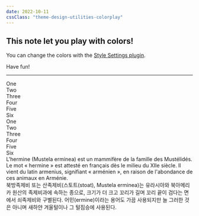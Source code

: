 ```yaml
---
date: 2022-10-11
cssClass: "theme-design-utilities-colorplay"
---
```


## This note let you play with colors!

You can change the colors with the [Style Settings plugin](https://github.com/mgmeyers/obsidian-style-settings).

Have fun!

----

<div class="grid-wrapper">
  <!-- Don't put new lines in this div, or obsidian will render blocks which will break the layout -->
  <div class="color-one display-bg">One</div>
  <div class="color-two display-bg">Two</div>
  <div class="color-three display-bg">Three</div>
  <div class="color-four display-bg">Four</div>
  <div class="color-five display-bg">Five</div>
  <div class="color-six display-bg">Six</div>
  <!-- ^ display colors on background ^ -->
  <div class="color-one display-text-border">One</div>
  <div class="color-two display-text-border">Two</div>
  <div class="color-three display-text-border">Three</div>
  <div class="color-four display-text-border">Four</div>
  <div class="color-five display-text-border">Five</div>
  <div class="color-six display-text-border">Six</div>
  <!-- ^ display colors on text and border ^ -->
</div>

<div class="text-wrapper"><span class="color-one">L'hermine</span> (Mustela erminea) est un <span class="color-two">mammifère</span> de la famille des <span class="color-three">Mustélidés</span>. Le mot « hermine » est attesté en français dès le <span class="color-four">milieu du XIIe siècle</span>. Il vient du latin <span class="color-five">armenius</span>, signifiant « arménien », en <span class="color-six">raison</span> de l'abondance de ces animaux en Arménie.</div>

<div class="text-wrapper"><span class="color-one">북방족제비</span> 또는 <span class="color-two">산족제비</span>(스토트(stoat), <span class="color-three">Mustela erminea</span>)는 <span class="color-four">유라시아와 북아메리카</span> 원산의 족제비과에 속하는 종으로, 크기가 더 크고 꼬리가 길며 꼬리 끝이 검다는 면에서 <span class="color-five">쇠족제비</span>와 구별된다. <span class="color-six">어민</span>(ermine)이라는 용어도 가끔 사용되지만 늘 그러한 것은 아니며 새하얀 겨울털이나 그 털짐승에 사용된다.</div>
